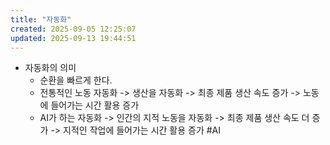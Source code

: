 ```yaml
---
title: "자동화"
created: 2025-09-05 12:25:07
updated: 2025-09-13 19:44:51
---
```

  * 자동화의 의미
    * 순환을 빠르게 한다.
    * 전통적인 노동 자동화 -> 생산을 자동화 -> 최종 제품 생산 속도 증가 -> 노동에 들어가는 시간 활용 증가
    * AI가 하는 자동화 -> 인간의 지적 노동을 자동화 -> 최종 제품 생산 속도 더 증가 -> 지적인 작업에 들어가는 시간 활용 증가 #AI
